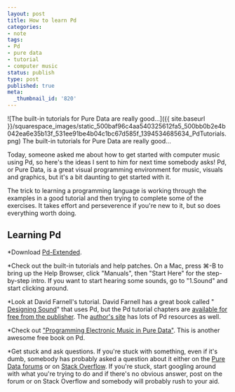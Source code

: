 ```yaml
---
layout: post
title: How to learn Pd
categories:
- note
tags:
- Pd
- pure data
- tutorial
- computer music
status: publish
type: post
published: true
meta:
  _thumbnail_id: '820'
---
```


![The built-in tutorials for Pure Data are really good...]({{ site.baseurl }}/squarespace_images/static_500baf96c4aa540325612fa5_500bb0b2e4b042ea6e35b13f_531ee91be4b04c1bc67d585f_1394534685634_PdTutorials.png) The built-in tutorials for Pure Data are really good... 

Today, someone asked me about how to get started with computer music using Pd, so here's the ideas I sent to him for next time somebody asks! Pd, or Pure Data, is a great visual programming environment for music, visuals and graphics, but it's a bit daunting to get started with it.

The trick to learning a programming language is working through the examples in a good tutorial and then trying to complete some of the exercises. It takes effort and perseverence if you're new to it, but so does everything worth doing.

## Learning Pd


*Download 
[Pd-Extended](http://puredata.info/downloads/pd-extended).


*Check out the built-in tutorials and help patches. On a Mac, press ⌘-B to bring up the 
Help Browser, click "Manuals", then "Start Here" for the step-by-step intro. If you want to start hearing some sounds, go to "1.Sound" and start clicking around.


*Look at David Farnell's tutorial. David Farnell has a great book called "
[Designing Sound](http://mitpress.mit.edu/books/designing-sound)" that uses 
Pd, but the 
Pd tutorial chapters are 
[available for free from the publisher](http://aspress.co.uk/ds/pdf/pd_intro.pdf). The 
[author's site](http://obiwannabe.co.uk) has lots of Pd resources as well.


*Check out 
["Programming Electronic Music in Pure Data"](http://www.pd-tutorial.com). This is another awesome free book on 
Pd.


*Get stuck and ask questions. If you're stuck with something, even if it's dumb, somebody has probably asked a question about it either on the 
[Pure Data forums](http://puredata.hurleur.com) or on 
[Stack Overflow](http://stackoverflow.com/questions/tagged/puredata). If you're stuck, start googling around with what you're trying to do and if there's no obvious answer, post on the forum or on Stack Overflow and somebody will probably rush to your aid.
